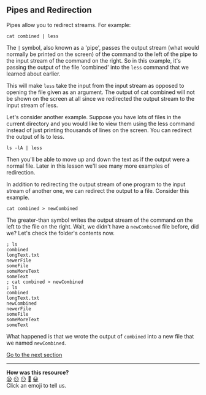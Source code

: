 ## Pipes and Redirection
Pipes allow you to redirect streams. For example:

`cat combined | less`

The `|` symbol, also known as a 'pipe', passes the output stream (what would normally be printed on the screen) of the command to the left of the pipe to the input stream of the command on the right. So in this example, it's passing the output of the file 'combined' into the `less` command that we learned about earlier.

This will make `less` take the input from the input stream as opposed to opening the file given as an argument. The output of cat combined will not be shown on the screen at all since we redirected the output stream to the input stream of less.

Let's consider another example. Suppose you have lots of files in the current directory and you would like to view them using the less command instead of just printing thousands of lines on the screen. You can redirect the output of ls to less.

`ls -lA | less`

Then you'll be able to move up and down the text as if the output were a normal file. Later in this lesson we'll see many more examples of redirection.

In addition to redirecting the output stream of one program to the input stream of another one, we can redirect the output to a file. Consider this example.

`cat combined > newCombined`

The greater-than symbol writes the output stream of the command on the left to the file on the right. Wait, we didn't have a `newCombined` file before, did we? Let's check the folder's contents now.

```shell
; ls
combined
longText.txt
newerFile
someFile
someMoreText
someText
; cat combined > newCombined
; ls
combined
longText.txt
newCombined
newerFile
someFile
someMoreText
someText

```

What happened is that we wrote the output of `combined` into a new file that we named `newCombined`.

[Go to the next section](./17_wildcards.md)


<!-- BEGIN GENERATED SECTION DO NOT EDIT -->

---

**How was this resource?**  
[😫](https://airtable.com/shrUJ3t7KLMqVRFKR?prefill_Repository=makersacademy/course&prefill_File=foundations/command_line/16_pipes_and_redirection.md&prefill_Sentiment=😫) [😕](https://airtable.com/shrUJ3t7KLMqVRFKR?prefill_Repository=makersacademy/course&prefill_File=foundations/command_line/16_pipes_and_redirection.md&prefill_Sentiment=😕) [😐](https://airtable.com/shrUJ3t7KLMqVRFKR?prefill_Repository=makersacademy/course&prefill_File=foundations/command_line/16_pipes_and_redirection.md&prefill_Sentiment=😐) [🙂](https://airtable.com/shrUJ3t7KLMqVRFKR?prefill_Repository=makersacademy/course&prefill_File=foundations/command_line/16_pipes_and_redirection.md&prefill_Sentiment=🙂) [😀](https://airtable.com/shrUJ3t7KLMqVRFKR?prefill_Repository=makersacademy/course&prefill_File=foundations/command_line/16_pipes_and_redirection.md&prefill_Sentiment=😀)  
Click an emoji to tell us.

<!-- END GENERATED SECTION DO NOT EDIT -->
